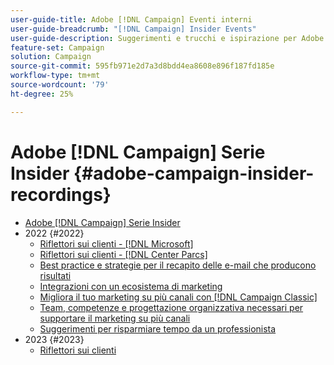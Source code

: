 ```yaml
---
user-guide-title: Adobe [!DNL Campaign] Eventi interni
user-guide-breadcrumb: "[!DNL Campaign] Insider Events"
user-guide-description: Suggerimenti e trucchi e ispirazione per Adobe [!DNL Campaign] i clienti possono contribuire a sviluppare strategie di marketing cross-channel, migliorare le competenze dei professionisti di marketing team e aiutare le organizzazioni a lanciare strategie di marketing cross-channel più avanzate.
feature-set: Campaign
solution: Campaign
source-git-commit: 595fb971e2d7a3d8bdd4ea8608e896f187fd185e
workflow-type: tm+mt
source-wordcount: '79'
ht-degree: 25%

---
```



# Adobe [!DNL Campaign] Serie Insider {#adobe-campaign-insider-recordings}

+ [Adobe [!DNL Campaign] Serie Insider](overview.md)
+ 2022 {#2022}
   + [Riflettori sui clienti - [!DNL Microsoft]](2022/microsoft.md)
   + [Riflettori sui clienti - [!DNL Center Parcs]](2022/center-parcs.md)
   + [Best practice e strategie per il recapito delle e-mail che producono risultati](2022/deliverability-best-practices.md)
   + [Integrazioni con un ecosistema di marketing](2022/integrations.md)
   + [Migliora il tuo marketing su più canali con [!DNL Campaign Classic]](2022/cross-channel.md)
   + [Team, competenze e progettazione organizzativa necessari per supportare il marketing su più canali](2022/team-skills-org-design.md)
   + [Suggerimenti per risparmiare tempo da un professionista](2022/tips.md)
+ 2023 {#2023}
   + [Riflettori sui clienti](2023/customer-spotlight-center-parcs.md)
